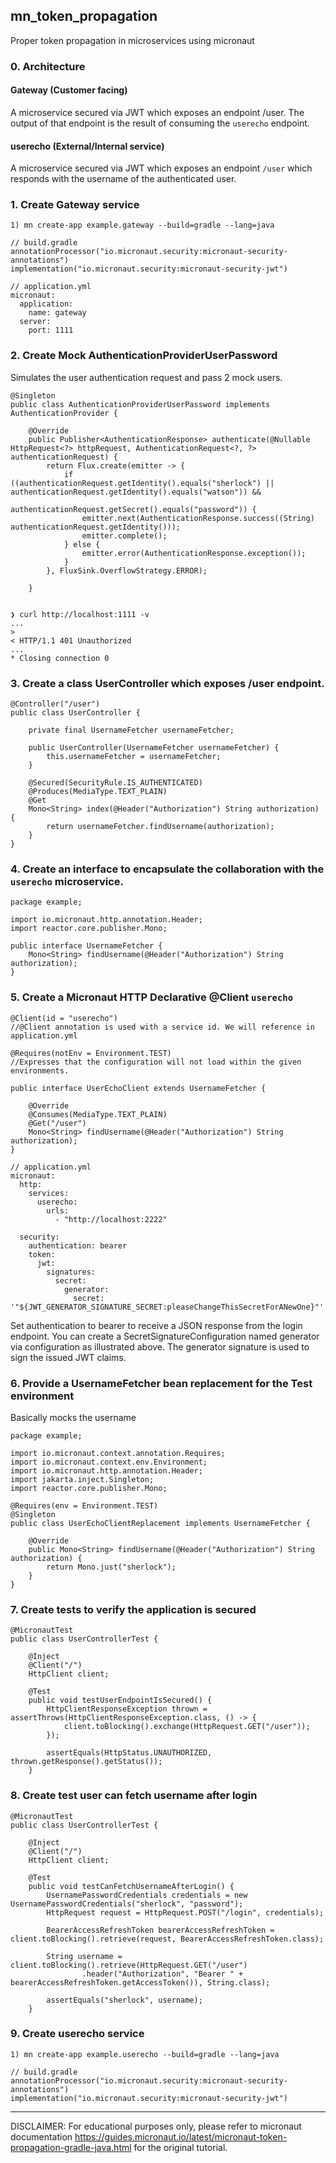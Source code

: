 ## mn_token_propagation
Proper token propagation in microservices using micronaut

### 0. Architecture
#### Gateway (Customer facing)
A microservice secured via JWT which exposes an endpoint /user.
The output of that endpoint is the result of consuming the `userecho` endpoint.


#### userecho (External/Internal service)
A microservice secured via JWT which exposes an endpoint `/user` which
responds with the username of the authenticated user.

### 1. Create Gateway service
```
1) mn create-app example.gateway --build=gradle --lang=java
 
// build.gradle
annotationProcessor("io.micronaut.security:micronaut-security-annotations")
implementation("io.micronaut.security:micronaut-security-jwt")

// application.yml
micronaut:
  application:
    name: gateway
  server:
    port: 1111

```
### 2. Create Mock AuthenticationProviderUserPassword
Simulates the user authentication request and pass 2 mock users.    
```
@Singleton 
public class AuthenticationProviderUserPassword implements AuthenticationProvider { 
    
    @Override
    public Publisher<AuthenticationResponse> authenticate(@Nullable HttpRequest<?> httpRequest, AuthenticationRequest<?, ?> authenticationRequest) {
        return Flux.create(emitter -> {
            if ((authenticationRequest.getIdentity().equals("sherlock") || authenticationRequest.getIdentity().equals("watson")) &&
                    authenticationRequest.getSecret().equals("password")) {
                emitter.next(AuthenticationResponse.success((String) authenticationRequest.getIdentity()));
                emitter.complete();
            } else {
                emitter.error(AuthenticationResponse.exception());
            }
        }, FluxSink.OverflowStrategy.ERROR);

    }
    
    
❯ curl http://localhost:1111 -v
...
> 
< HTTP/1.1 401 Unauthorized
...
* Closing connection 0
```
### 3. Create a class UserController which exposes /user endpoint.

```
@Controller("/user") 
public class UserController {

    private final UsernameFetcher usernameFetcher;

    public UserController(UsernameFetcher usernameFetcher) {  
        this.usernameFetcher = usernameFetcher;
    }

    @Secured(SecurityRule.IS_AUTHENTICATED)  
    @Produces(MediaType.TEXT_PLAIN) 
    @Get 
    Mono<String> index(@Header("Authorization") String authorization) {  
        return usernameFetcher.findUsername(authorization);
    }
}
```

### 4. Create an interface to encapsulate the collaboration with the `userecho` microservice.

```
package example;

import io.micronaut.http.annotation.Header;
import reactor.core.publisher.Mono;

public interface UsernameFetcher {
    Mono<String> findUsername(@Header("Authorization") String authorization);
}
```

### 5. Create a Micronaut HTTP Declarative @Client `userecho`
```
@Client(id = "userecho") 
//@Client annotation is used with a service id. We will reference in application.yml

@Requires(notEnv = Environment.TEST) 
//Expresses that the configuration will not load within the given environments.

public interface UserEchoClient extends UsernameFetcher {

    @Override
    @Consumes(MediaType.TEXT_PLAIN)
    @Get("/user")
    Mono<String> findUsername(@Header("Authorization") String authorization);
}

// application.yml
micronaut:
  http:
    services:
      userecho:
        urls:
          - "http://localhost:2222"

  security:
    authentication: bearer
    token:
      jwt:
        signatures:
          secret:
            generator:
              secret: '"${JWT_GENERATOR_SIGNATURE_SECRET:pleaseChangeThisSecretForANewOne}"'
```
Set authentication to bearer to receive a JSON response from the login endpoint.
You can create a SecretSignatureConfiguration named generator via configuration as illustrated above. 
The generator signature is used to sign the issued JWT claims.

### 6. Provide a UsernameFetcher bean replacement for the Test environment
Basically mocks the username
```
package example;

import io.micronaut.context.annotation.Requires;
import io.micronaut.context.env.Environment;
import io.micronaut.http.annotation.Header;
import jakarta.inject.Singleton;
import reactor.core.publisher.Mono;

@Requires(env = Environment.TEST)
@Singleton
public class UserEchoClientReplacement implements UsernameFetcher {

    @Override
    public Mono<String> findUsername(@Header("Authorization") String authorization) {
        return Mono.just("sherlock");
    }
}
```

### 7. Create tests to verify the application is secured
```
@MicronautTest 
public class UserControllerTest {

    @Inject
    @Client("/")
    HttpClient client; 

    @Test
    public void testUserEndpointIsSecured() { 
        HttpClientResponseException thrown = assertThrows(HttpClientResponseException.class, () -> {
            client.toBlocking().exchange(HttpRequest.GET("/user"));
        });

        assertEquals(HttpStatus.UNAUTHORIZED, thrown.getResponse().getStatus());
    }
```
### 8. Create test user can fetch username after login
```
@MicronautTest 
public class UserControllerTest {

    @Inject
    @Client("/")
    HttpClient client; 

    @Test
    public void testCanFetchUsernameAfterLogin() {
        UsernamePasswordCredentials credentials = new UsernamePasswordCredentials("sherlock", "password");
        HttpRequest request = HttpRequest.POST("/login", credentials);

        BearerAccessRefreshToken bearerAccessRefreshToken = client.toBlocking().retrieve(request, BearerAccessRefreshToken.class);

        String username = client.toBlocking().retrieve(HttpRequest.GET("/user")
                .header("Authorization", "Bearer " + bearerAccessRefreshToken.getAccessToken()), String.class);

        assertEquals("sherlock", username);
    }
```
### 9. Create userecho service
```
1) mn create-app example.userecho --build=gradle --lang=java
 
// build.gradle
annotationProcessor("io.micronaut.security:micronaut-security-annotations")
implementation("io.micronaut.security:micronaut-security-jwt")
```
---------------------------------------------------------------------------
DISCLAIMER: For educational purposes only, please refer to micronaut documentation
https://guides.micronaut.io/latest/micronaut-token-propagation-gradle-java.html
for the original tutorial.